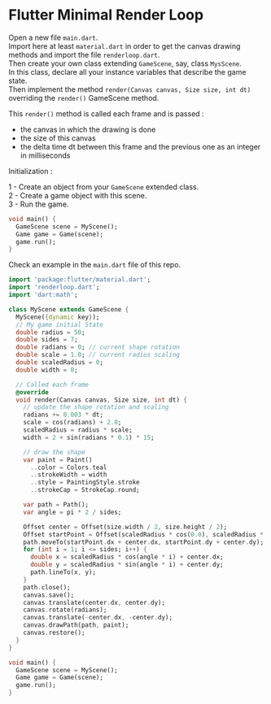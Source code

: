 #  Flutter Minimal Render Loop
 

Open a new file `main.dart`.  
Import here at least `material.dart` in order to get the canvas drawing methods and import the file `renderloop.dart`.  
Then create your own class extending `GameScene`, say, class `MysScene`.  
In this class, declare all your instance variables that describe the game state.  
Then implement the method `render(Canvas canvas, Size size, int dt)` overriding the `render()` GameScene method.  

This `render()` method is called each frame and is passed :  
-  the canvas in which the drawing is done
-  the size of this canvas
-  the delta time dt between this frame and the previous one as an integer in milliseconds

  

Initialization :  

1 - Create an object from your `GameScene` extended class.  
2 - Create a game object with this scene.  
3 - Run the game.  

  
```dart
void main() {
  GameScene scene = MyScene();
  Game game = Game(scene);
  game.run();
}
```

Check an example in the `main.dart` file of this repo.

```dart
import 'package:flutter/material.dart';
import 'renderloop.dart';
import 'dart:math';

class MyScene extends GameScene {
  MyScene({dynamic key});
  // My game initial State
  double radius = 50;
  double sides = 7;
  double radians = 0; // current shape rotation
  double scale = 1.0; // current radius scaling
  double scaledRadius = 0;
  double width = 0;

  // Called each frame
  @override
  void render(Canvas canvas, Size size, int dt) {
    // update the shape rotation and scaling
    radians += 0.003 * dt;
    scale = cos(radians) + 2.0;
    scaledRadius = radius * scale;
    width = 2 + sin(radians * 0.1) * 15;

    // draw the shape
    var paint = Paint()
      ..color = Colors.teal
      ..strokeWidth = width
      ..style = PaintingStyle.stroke
      ..strokeCap = StrokeCap.round;

    var path = Path();
    var angle = pi * 2 / sides;

    Offset center = Offset(size.width / 2, size.height / 2);
    Offset startPoint = Offset(scaledRadius * cos(0.0), scaledRadius * sin(0.0));
    path.moveTo(startPoint.dx + center.dx, startPoint.dy + center.dy);
    for (int i = 1; i <= sides; i++) {
      double x = scaledRadius * cos(angle * i) + center.dx;
      double y = scaledRadius * sin(angle * i) + center.dy;
      path.lineTo(x, y);
    }
    path.close();
    canvas.save();
    canvas.translate(center.dx, center.dy);
    canvas.rotate(radians);
    canvas.translate(-center.dx, -center.dy);
    canvas.drawPath(path, paint);
    canvas.restore();
  }
}

void main() {
  GameScene scene = MyScene();
  Game game = Game(scene);
  game.run();
}
```